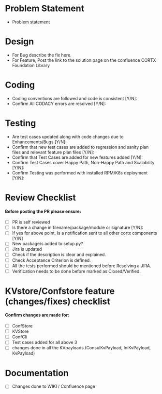 # Problem Statement
- Problem statement 

# Design
-  For Bug describe the fix here. 
-  For Feature, Post the link to the solution page on the confluence CORTX Foundation Library 

# Coding 
-  Coding conventions are followed and code is consistent [Y/N]: 
-  Confirm All CODACY errors are resolved [Y/N]: 

# Testing
- Are test cases updated along with code changes due to Enhancements/Bugs [Y/N]:
- Confirm that new test cases are added to regression and sanity plan files and relevant feature plan files [Y/N]:
- Confirm that Test Cases are added for new features added [Y/N]: 
- Confirm Test Cases cover Happy Path, Non-Happy Path and Scalability [Y/N]: 
- Confirm Testing was performed with installed RPM/K8s deployment [Y/N]:  

# Review Checklist 
####  Before posting the PR please ensure:
- [ ] PR is self reviewed
- [ ] Is there a change in filename/package/module or signature [Y/N]: 
- [ ] If yes for above point, Is a notification sent to all other cortx components [Y/N]
- [ ] New package/s added to setup.py?
- [ ] Jira is updated
- [ ] Check if the description is clear and explained. 
- [ ] Check Acceptance Criterion is defined. 
- [ ] All the tests performed should be mentioned before Resolving a JIRA. 
- [ ] Verification needs to be done before marked as Closed/Verified.

# KVstore/Confstore feature (changes/fixes) checklist
#### Confirm changes are made for:
- [ ] ConfStore
- [ ] KVStore
- [ ] ConfCli
- [ ] Test cases added for all above 3
- [ ] changes done in all the KVpayloads (ConsulKvPayload, IniKvPayload, KvPayload)

# Documentation
- [ ] Changes done to WIKI / Confluence page
